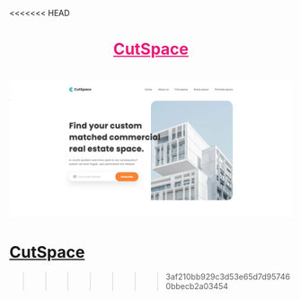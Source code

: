 <<<<<<< HEAD
<h1 style="text-align: center;"><a href="https://ice-cubexq.github.io/CutSpace/home.html" style="color: #e71b77;">CutSpace</a></h1>

![Main page](/img/screenshots/screenshot01.png)
=======
# [CutSpace](https://ice-cubexq.github.io/CutSpace/home.html)
>>>>>>> 3af210bb929c3d53e65d7d957460bbecb2a03454
